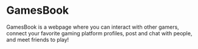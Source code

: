 # GamesBook
GamesBook is a webpage where you can interact with other gamers, connect your favorite gaming platform profiles, post and chat with people, and meet friends to play! 
